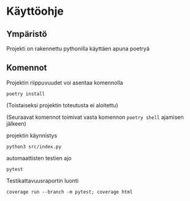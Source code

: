 # Käyttöohje

## Ympäristö

Projekti on rakennettu pythonilla käyttäen apuna poetryä

## Komennot

Projektin riippuvuudet voi asentaa komennolla

```poetry install```

(Toistaiseksi projektin toteutusta ei aloitettu)

(Seuraavat komennot toimivat vasta komennon ```poetry shell``` ajamisen jälkeen)

projektin käynnistys

```python3 src/index.py```

automaattisten testien ajo

```pytest```

Testikattavuusraportin luonti

```coverage run --branch -m pytest; coverage html```

